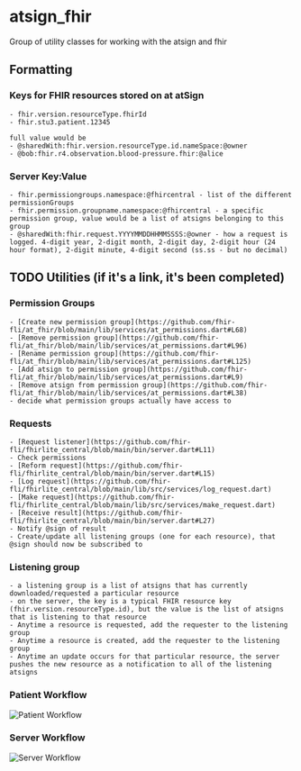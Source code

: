 # atsign_fhir

Group of utility classes for working with the atsign and fhir

## Formatting

### Keys for FHIR resources stored on at atSign

    - fhir.version.resourceType.fhirId
    - fhir.stu3.patient.12345  

    full value would be
    - @sharedWith:fhir.version.resourceType.id.nameSpace:@owner
    - @bob:fhir.r4.observation.blood-pressure.fhir:@alice 

### Server Key:Value

    - fhir.permissiongroups.namespace:@fhircentral - list of the different permissionGroups
    - fhir.permission.groupname.namespace:@fhircentral - a specific permission group, value would be a list of atsigns belonging to this group
    - @sharedWith:fhir.request.YYYYMMDDHHMMSSSS:@owner - how a request is logged. 4-digit year, 2-digit month, 2-digit day, 2-digit hour (24 hour format), 2-digit minute, 4-digit second (ss.ss - but no decimal)

## TODO Utilities (if it's a link, it's been completed)

### Permission Groups

    - [Create new permission group](https://github.com/fhir-fli/at_fhir/blob/main/lib/services/at_permissions.dart#L68)
    - [Remove permission group](https://github.com/fhir-fli/at_fhir/blob/main/lib/services/at_permissions.dart#L96)
    - [Rename permission group](https://github.com/fhir-fli/at_fhir/blob/main/lib/services/at_permissions.dart#L125)
    - [Add atsign to permission group](https://github.com/fhir-fli/at_fhir/blob/main/lib/services/at_permissions.dart#L9)
    - [Remove atsign from permission group](https://github.com/fhir-fli/at_fhir/blob/main/lib/services/at_permissions.dart#L38)
    - decide what permission groups actually have access to

### Requests

    - [Request listener](https://github.com/fhir-fli/fhirlite_central/blob/main/bin/server.dart#L11)
    - Check permissions
    - [Reform request](https://github.com/fhir-fli/fhirlite_central/blob/main/bin/server.dart#L15)
    - [Log request](https://github.com/fhir-fli/fhirlite_central/blob/main/lib/src/services/log_request.dart)
    - [Make request](https://github.com/fhir-fli/fhirlite_central/blob/main/lib/src/services/make_request.dart)
    - [Receive result](https://github.com/fhir-fli/fhirlite_central/blob/main/bin/server.dart#L27)
    - Notify @sign of result
    - Create/update all listening groups (one for each resource), that @sign should now be subscribed to

### Listening group

    - a listening group is a list of atsigns that has currently downloaded/requested a particular resource
    - on the server, the key is a typical FHIR resource key (fhir.version.resourceType.id), but the value is the list of atsigns that is listening to that resource
    - Anytime a resource is requested, add the requester to the listening group
    - Anytime a resource is created, add the requester to the listening group
    - Anytime an update occurs for that particular resource, the server pushes the new resource as a notification to all of the listening atsigns

### Patient Workflow

![Patient Workflow](https://github.com/fhir-fli/at_fhir/blob/main/png/patient_workflow.png)

### Server Workflow

![Server Workflow](https://github.com/fhir-fli/at_fhir/blob/main/png/server_workflow.png)
